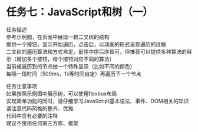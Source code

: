 # 任务七：JavaScript和树（一）
任务描述  
参考示例图，在页面中展现一颗二叉树的结构  
提供一个按钮，显示开始遍历，点击后，以动画的形式呈现遍历的过程  
二叉树的遍历算法和方式自定，前序中序后序皆可，但推荐可以提供多种算法的展示（增加多个按钮，每个按钮对应不同的算法）  
当前被遍历到的节点做一个特殊显示（比如不同的颜色）  
每隔一段时间（500ms，1s等时间自定）再遍历下一个节点  

任务注意事项  
如果按照示例图中展示树，可以使用flexbox布局  
实现简单功能的同时，请仔细学习JavaScript基本语法、事件、DOM相关的知识  
请注意代码风格的整齐、优雅  
代码中含有必要的注释  
建议不使用任何第三方库、框架  
